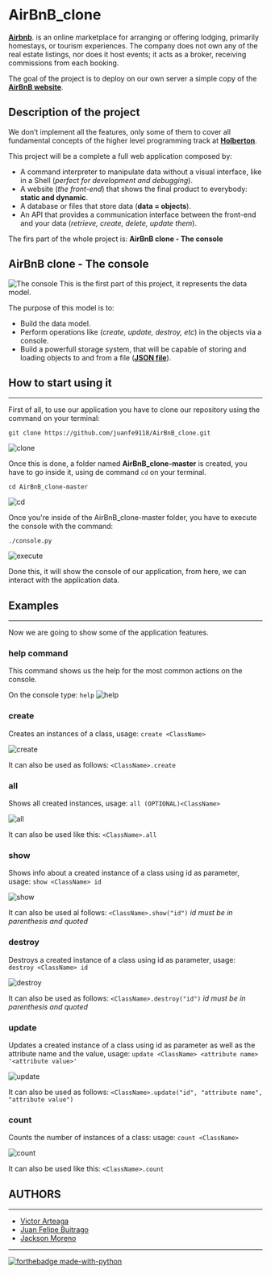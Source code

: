 # AirBnB_clone
[**Airbnb**](https://www.airbnb.com/). is an online marketplace for arranging or offering lodging, primarily homestays, or tourism experiences. The company does not own any of the real estate listings, nor does it host events; it acts as a broker, receiving commissions from each booking.

The goal of the project is to deploy on our own server a simple copy of the [**AirBnB website**]((https://www.airbnb.com/)).



## Description of the project
We don’t implement all the features, only some of them to cover all fundamental concepts of the higher level programming track at [**Holberton**](https://www.holbertonschool.com/).

This project will be a complete a full web application composed by:

+ A command interpreter to manipulate data without a visual interface, like in a Shell (_perfect for development and debugging_).
+ A website (_the front-end_) that shows the final product to everybody: **static and dynamic**.
+ A database or files that store data (**data = objects**).
+ An API that provides a communication interface between the front-end and your data (_retrieve, create, delete, update them_).

The firs part of the whole project is: **AirBnB clone - The console**

## AirBnB clone - The console
![The console](img/console.png "The Console")
This is the first part of this project, it represents the data model.

The purpose of this model is to:

+ Build the data model.
+ Perform operations like (_create, update, destroy, etc_) in the objects via a console.
+ Build a powerfull storage system, that will be capable of storing and loading objects to and from a file (**[JSON file](https://www.json.org/)**).

## How to start using it
---
First of all, to use our application you have to clone our repository using the command on your terminal:

`git clone https://github.com/juanfe9118/AirBnB_clone.git`

![clone](img/clone.png)

Once this is done, a folder named **AirBnB_clone-master** is created, you have to go inside it, using de command `cd` on your terminal.

`cd AirBnB_clone-master`

![cd](img/cd.png)

Once you're inside of the AirBnB_clone-master folder, you have to execute the console with the command:

`./console.py`

![execute](img/console_ex.png)

Done this, it will show the console of our application, from here, we can interact with the application data.

## Examples
---
Now we are going to show some of the application features.

### help command
This command shows us the help for the most common actions on the console.

On the console type: `help`
![help](img/help.png)

### create
Creates an instances of a class, usage: `create <ClassName>` 

![create](img/create.png)

It can also be used as follows: `<ClassName>.create`


### all
Shows all created instances, usage: `all (OPTIONAL)<ClassName>`

![all](img/all.png)

It can also be used like this: `<ClassName>.all`

### show
Shows info about a created instance of a class using id as parameter, usage: `show <ClassName> id`

![show](img/show.png)

It can also be used al follows: `<ClassName>.show("id")` _id must be in parenthesis and quoted_

### destroy
Destroys a created instance of a class using id as parameter, usage: `destroy <ClassName> id`

![destroy](img/destroy.png)

It can also be used as follows: `<ClassName>.destroy("id")` _id must be in parenthesis and quoted_

### update
Updates a created instance of a class using id as parameter as well as the attribute name and the value, usage: `update <ClassName> <attribute name> '<attribute value>'`

![update](img/update.png)

It can also be used as follows: `<ClassName>.update("id", "attribute name", "attribute value")`

### count
Counts the number of instances of a class: usage: `count <ClassName>`

![count](img/count.png)

It can also be used like this: `<ClassName>.count`

## AUTHORS
---
- [Victor Arteaga](https://twitter.com/Xathovic)
- [Juan Felipe Buitrago](https://twitter.com/juanfe9118)
- [Jackson Moreno](https://twitter.com/jaarmore)

---
[![forthebadge made-with-python](http://ForTheBadge.com/images/badges/made-with-python.svg)](https://www.python.org/)
